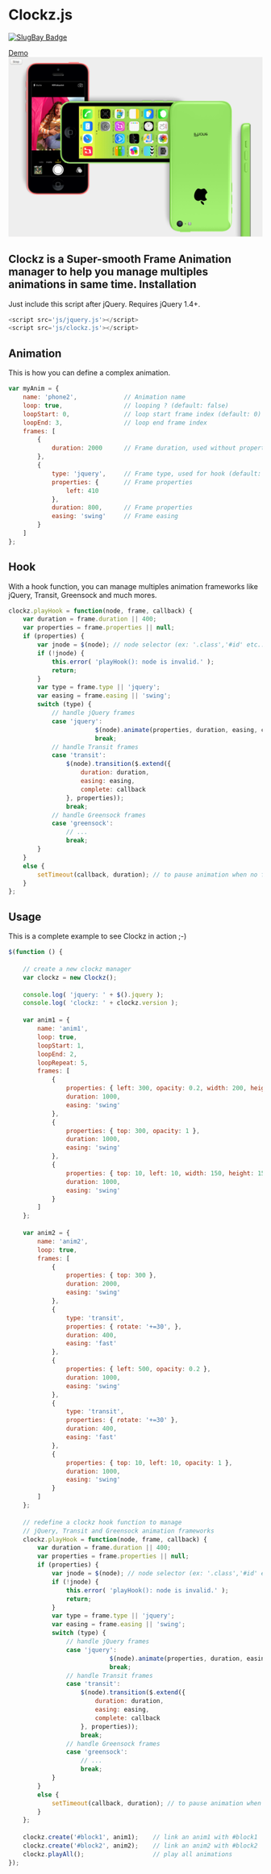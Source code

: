# Clockz.js
[![SlugBay Badge](https://www.slugbay.com/pictures/badges/slugbay-simple.svg)](https://www.slugbay.com)

<a href="http://oOthkOo.github.io/clockz.js" target="_blank">Demo</a>
![Screenshot](https://raw.githubusercontent.com/oOthkOo/clockz.js/master/screenshots/clockz-001.png)

Clockz is a Super-smooth Frame Animation manager to help you manage multiples animations in same time.
Installation
-----
Just include this script after jQuery. Requires jQuery 1.4+.

```javascript
<script src='js/jquery.js'></script>
<script src='js/clockz.js'></script>
```
Animation
-----
This is how you can define a complex animation.

```javascript
var myAnim = {
	name: 'phone2',				// Animation name
	loop: true,					// looping ? (default: false)
	loopStart: 0,				// loop start frame index (default: 0)
	loopEnd: 3,					// loop end frame index
	frames: [
		{
			duration: 2000		// Frame duration, used without properties to pause
		},
		{
			type: 'jquery',		// Frame type, used for hook (default: jquery)
			properties: {		// Frame properties
				left: 410
			},
			duration: 800,		// Frame properties
			easing: 'swing'		// Frame easing
		}
	]					
};
```
Hook
-----
With a hook function, you can manage multiples animation frameworks like jQuery, Transit, Greensock and much mores.

```javascript
clockz.playHook = function(node, frame, callback) {
	var duration = frame.duration || 400;
	var properties = frame.properties || null;			
	if (properties) {
		var jnode = $(node); // node selector (ex: '.class','#id' etc..)
		if (!jnode) {
			this.error( 'playHook(): node is invalid.' );
			return;					
		}
		var type = frame.type || 'jquery';
		var easing = frame.easing || 'swing';				
		switch (type) {
			// handle jQuery frames
			case 'jquery':
	                	$(node).animate(properties, duration, easing, callback);
	                	break;
			// handle Transit frames
			case 'transit':
				$(node).transition($.extend({
					duration: duration,
					easing: easing,
					complete: callback
				}, properties));
				break;
			// handle Greensock frames
			case 'greensock':
				// ...
				break;
		}
	}
	else {
		setTimeout(callback, duration); // to pause animation when no frame properties found
	}               
};
```
Usage
-----
This is a complete example to see Clockz in action ;-)

```javascript
$(function () {

	// create a new clockz manager
	var clockz = new Clockz();

	console.log( 'jquery: ' + $().jquery );
	console.log( 'clockz: ' + clockz.version );

	var anim1 = {
		name: 'anim1',
		loop: true,
		loopStart: 1,
		loopEnd: 2,
		loopRepeat: 5,
		frames: [
			{
				properties: { left: 300, opacity: 0.2, width: 200, height: 200 },
				duration: 1000,
				easing: 'swing'
			},
			{
				properties: { top: 300,	opacity: 1 },
				duration: 1000,
				easing: 'swing'
			},
			{
				properties: { top: 10, left: 10, width: 150, height: 150 },
				duration: 1000,
				easing: 'swing'
			}
		]					
	};

	var anim2 = {
		name: 'anim2',
		loop: true,
		frames: [
			{
				properties: { top: 300 },
				duration: 2000,
				easing: 'swing'
			},
			{
				type: 'transit',
				properties: { rotate: '+=30', },
				duration: 400,
				easing: 'fast'
			},
			{
				properties: { left: 500, opacity: 0.2 },
				duration: 1000,
				easing: 'swing'
			},
			{
				type: 'transit',
				properties: { rotate: '+=30' },
				duration: 400,
				easing: 'fast'
			},
			{
				properties: { top: 10, left: 10, opacity: 1 },
				duration: 1000,
				easing: 'swing'
			}
		]					
	};

	// redefine a clockz hook function to manage
	// jQuery, Transit and Greensock animation frameworks				
	clockz.playHook = function(node, frame, callback) {
		var duration = frame.duration || 400;
		var properties = frame.properties || null;			
		if (properties) {
			var jnode = $(node); // node selector (ex: '.class','#id' etc..)
			if (!jnode) {
				this.error( 'playHook(): node is invalid.' );
				return;					
			}
			var type = frame.type || 'jquery';
			var easing = frame.easing || 'swing';				
			switch (type) {
				// handle jQuery frames
				case 'jquery':
		                	$(node).animate(properties, duration, easing, callback);
		                	break;
				// handle Transit frames
				case 'transit':
					$(node).transition($.extend({
						duration: duration,
						easing: easing,
						complete: callback
					}, properties));
					break;
				// handle Greensock frames
				case 'greensock':
					// ...
					break;
			}
		}
		else {
			setTimeout(callback, duration); // to pause animation when no frame properties found
		}               
	};

	clockz.create('#block1', anim1);	// link an anim1 with #block1
	clockz.create('#block2', anim2);	// link an anim2 with #block2
	clockz.playAll();					// play all animations
});
```
